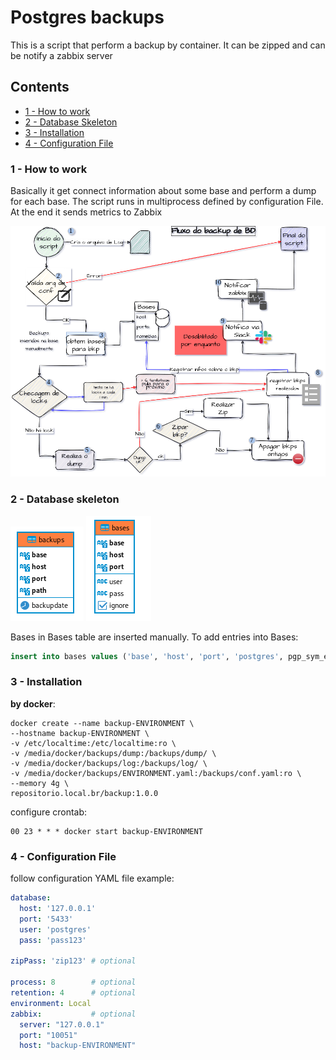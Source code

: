 # Postgres backups
This is a script that perform a backup by container.
It can be zipped and can be notify a zabbix server

## Contents

- [1 - How to work](#1---How-to-work")
- [2 - Database Skeleton](#2---database-skeleton)
- [3 - Installation](#3---installation)
- [4 - Configuration File](#4---configuration-file)


### 1 - How to work

Basically it get connect information about some base and perform a dump for each base.
The script runs in multiprocess defined by configuration File. At the end it sends metrics to Zabbix

![DB Fluxo](FluxoBackupBD.png)

### 2 - Database skeleton
![Backups table](backups.png) ![Bases table](bases.png)

Bases in Bases table are inserted manually.
To add entries into Bases:

```sql
insert into bases values ('base', 'host', 'port', 'postgres', pgp_sym_encrypt('PASSWORD', 'KEY', compress-algo=aes256), False)'
```


### 3 - Installation

**by docker**:
 ```shell
 docker create --name backup-ENVIRONMENT \
 --hostname backup-ENVIRONMENT \
 -v /etc/localtime:/etc/localtime:ro \
 -v /media/docker/backups/dump:/backups/dump/ \
 -v /media/docker/backups/log:/backups/log/ \
 -v /media/docker/backups/ENVIRONMENT.yaml:/backups/conf.yaml:ro \
 --memory 4g \
 repositorio.local.br/backup:1.0.0
 ```

 configure crontab:
 ```shell
 00 23 * * * docker start backup-ENVIRONMENT
 ```

### 4 - Configuration File
follow configuration YAML file example:

```yaml
database:
  host: '127.0.0.1'
  port: '5433'
  user: 'postgres'
  pass: 'pass123'

zipPass: 'zip123' # optional

process: 8        # optional
retention: 4      # optional
environment: Local
zabbix:           # optional
  server: "127.0.0.1"
  port: "10051"
  host: "backup-ENVIRONMENT"
```
